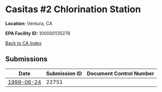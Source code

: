 # Casitas #2 Chlorination Station

**Location:** Ventura, CA

**EPA Facility ID:** 100000135276

[Back to CA Index](../../index.md)

## Submissions

| Date | Submission ID | Document Control Number |
|------|--------------|-------------------------|
| [1999-06-24](submissions/22751.md) | 22751 |  |
